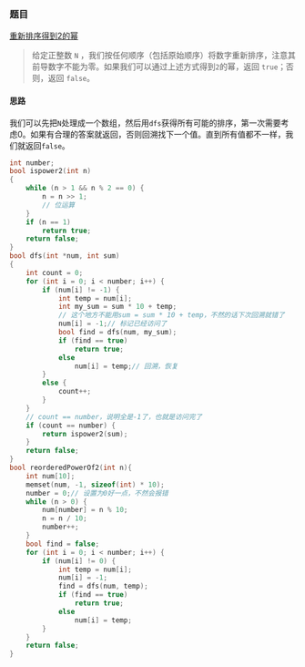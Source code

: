 ### 题目

[重新排序得到2的幂](https://leetcode-cn.com/problems/reordered-power-of-2/)

>给定正整数 `N` ，我们按任何顺序（包括原始顺序）将数字重新排序，注意其前导数字不能为零。如果我们可以通过上述方式得到` 2 `的幂，返回 `true`；否则，返回 `false`。

#### 思路

我们可以先把`N`处理成一个数组，然后用`dfs`获得所有可能的排序，第一次需要考虑0。如果有合理的答案就返回，否则回溯找下一个值。直到所有值都不一样，我们就返回`false`。

```c
int number;
bool ispower2(int n)
{
    while (n > 1 && n % 2 == 0) {
        n = n >> 1;
        // 位运算
    }
    if (n == 1) 
        return true;
    return false;
}
bool dfs(int *num, int sum)
{
    int count = 0;
    for (int i = 0; i < number; i++) {
        if (num[i] != -1) {
            int temp = num[i];
            int my_sum = sum * 10 + temp;
            // 这个地方不能用sum = sum * 10 + temp，不然的话下次回溯就错了
            num[i] = -1;// 标记已经访问了
            bool find = dfs(num, my_sum);
            if (find == true)
                return true;
            else
                num[i] = temp;// 回溯，恢复
        }
        else {
            count++;
        }
    }
    // count == number，说明全是-1了，也就是访问完了
    if (count == number) {
        return ispower2(sum);
    }
    return false;
}
bool reorderedPowerOf2(int n){
    int num[10];
    memset(num, -1, sizeof(int) * 10);
    number = 0;// 设置为0好一点，不然会报错
    while (n > 0) {
        num[number] = n % 10;
        n = n / 10;
        number++;
    }
    bool find = false;
    for (int i = 0; i < number; i++) {
        if (num[i] != 0) {
            int temp = num[i];
            num[i] = -1;
            find = dfs(num, temp);
            if (find == true)
                return true;
            else
                num[i] = temp;
        }
    }
    return false;
}
```

